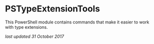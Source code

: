 # PSTypeExtensionTools

This PowerShell module contains commands that make it easier to work with type extensions.


*last updated 31 October 2017*